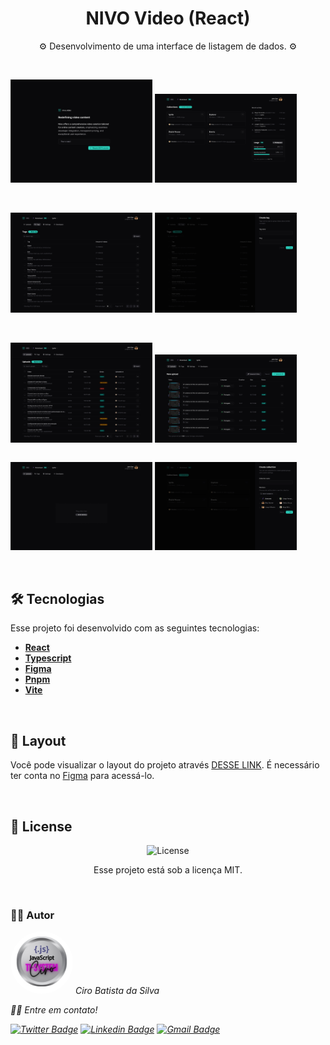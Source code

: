 <h1 align="center"> 
NIVO Video (React)
</h1>

<p align="center">
⚙️ Desenvolvimento de uma interface de listagem de dados. ⚙️
</p>

<br>

<div style="display: grid;" >
<p>
  <img src=".github/Dashboard-Nivo.jpg" width="45%">
  <img src=".github/Dashboard.jpg" width="45%">
</p>
</br>
<p>
  <img src=".github/Tags.jpg" width="45%">
  <img src=".github/Create tag.jpg" width="45%">
</p>
</br>
<p>
  <img src=".github/Uploads.jpg" width="45%">
  <img src=".github/New upload.jpg" width="45%">
</p>
<p>
  <img src=".github/New upload (Empty).jpg" width="45%">
  <img src=".github/Create collection.jpg" width="45%">
</p>
</div>

<br>

## 🛠 Tecnologias

Esse projeto foi desenvolvido com as seguintes tecnologias:

- **[React](https://react.dev/reference/react)**
- **[Typescript](https://www.typescriptlang.org/docs/)**
- **[Figma](https://www.figma.com/dev-mode/)**
- **[Pnpm](https://pnpm.io/pt/installation)**
- **[Vite](https://vitejs.dev/guide/)**

<br>

## 🎨 Layout

Você pode visualizar o layout do projeto através [DESSE LINK](https://www.figma.com/community/file/1341554349314625270). É necessário ter conta no [Figma](https://figma.com) para acessá-lo.

<br>

## 📝 License

<p align="center">
  <img alt="License" src="https://img.shields.io/static/v1?label=license&message=MIT&color=49AA26&labelColor=000000">
</p>
<p align="center">Esse projeto está sob a licença MIT.</p>

<br>

### 👨‍💻 Autor

 <img style="border-radius: 50%;" src="./public/TI-System.png" width="100px;" alt=""/>
 <em>Ciro Batista da Silva<em>
 
 <br/>

 <p>👋🏽 Entre em contato!</p>

[![Twitter Badge](https://img.shields.io/badge/-@CiroSilva2020-1ca0f1?style=flat-square&labelColor=1ca0f1&logo=twitter&logoColor=white&link=https://twitter.com/CiroSilva2020)](https://twitter.com/CiroSilva2020) [![Linkedin Badge](https://img.shields.io/badge/-Ciro-blue?style=flat-square&logo=Linkedin&logoColor=white&link=https://www.linkedin.com/in/ciro-batista-da-silva-8b6838205/)](https://www.linkedin.com/in/ciro-batista-da-silva-8b6838205/)
[![Gmail Badge](https://img.shields.io/badge/-cirofight@gmail.com-c14438?style=flat-square&logo=Gmail&logoColor=white&link=mailto:cirofight@gmail.com)](mailto:cirofight@gmail.com)

